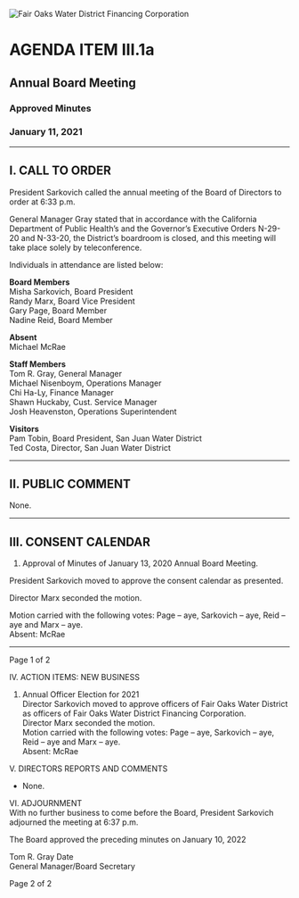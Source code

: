 <!-- Page 1 -->
![Fair Oaks Water District Financing Corporation](https://via.placeholder.com/768x993.png?text=Fair+Oaks+Water+District+Financing+Corporation)

# AGENDA ITEM III.1a
## Annual Board Meeting
### Approved Minutes
### January 11, 2021

---

## I. CALL TO ORDER

President Sarkovich called the annual meeting of the Board of Directors to order at 6:33 p.m.

General Manager Gray stated that in accordance with the California Department of Public Health’s and the Governor’s Executive Orders N-29-20 and N-33-20, the District’s boardroom is closed, and this meeting will take place solely by teleconference.

Individuals in attendance are listed below:

**Board Members**  
Misha Sarkovich, Board President  
Randy Marx, Board Vice President  
Gary Page, Board Member  
Nadine Reid, Board Member  

**Absent**  
Michael McRae  

**Staff Members**  
Tom R. Gray, General Manager  
Michael Nisenboym, Operations Manager  
Chi Ha-Ly, Finance Manager  
Shawn Huckaby, Cust. Service Manager  
Josh Heavenston, Operations Superintendent  

**Visitors**  
Pam Tobin, Board President, San Juan Water District  
Ted Costa, Director, San Juan Water District  

---

## II. PUBLIC COMMENT

None.

---

## III. CONSENT CALENDAR

1. Approval of Minutes of January 13, 2020 Annual Board Meeting.

President Sarkovich moved to approve the consent calendar as presented.

Director Marx seconded the motion.

Motion carried with the following votes: Page – aye, Sarkovich – aye, Reid – aye and Marx – aye.  
Absent: McRae  

---

Page 1 of 2
<!-- Page 2 -->
IV. ACTION ITEMS: NEW BUSINESS  
1. Annual Officer Election for 2021  
   Director Sarkovich moved to approve officers of Fair Oaks Water District as officers of Fair Oaks Water District Financing Corporation.  
   Director Marx seconded the motion.  
   Motion carried with the following votes: Page – aye, Sarkovich – aye, Reid – aye and Marx – aye.  
   Absent: McRae  

V. DIRECTORS REPORTS AND COMMENTS  
- None.  

VI. ADJOURNMENT  
With no further business to come before the Board, President Sarkovich adjourned the meeting at 6:37 p.m.  

The Board approved the preceding minutes on January 10, 2022  

Tom R. Gray                                 Date  
General Manager/Board Secretary  

Page 2 of 2  
